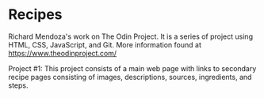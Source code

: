 # Recipes
Richard Mendoza's work on The Odin Project. It is a series of project using HTML, CSS, JavaScript, and Git. More information found at https://www.theodinproject.com/

Project #1: This project consists of a main web page with links to secondary recipe pages consisting of images, descriptions, sources, ingredients, and steps.
